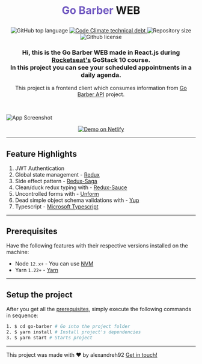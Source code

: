 <h1 align="center">
    <p><span style="color:#7159c1">Go Barber</span> WEB</p>
</h1>

<p align="center">
  <img alt="GitHub top language" src="https://img.shields.io/github/languages/top/alexandreh92/go-barber">

  <a href="https://codeclimate.com/github/alexandreh92/go-barber">
    <img alt="Code Climate technical debt" src="https://img.shields.io/codeclimate/tech-debt/alexandreh92/go-barber">
  </a>

  <img alt="Repository size" src="https://img.shields.io/github/repo-size/alexandreh92/go-barber">

  <img alt="Github license" src="https://img.shields.io/github/license/alexandreh92/go-barber">
</p>

<h3 align="center">
  Hi, this is the Go Barber WEB made in React.js during <strong><a href='https://www.rocketseat.com.br'>Rocketseat's</a> GoStack 10</strong> course.
  <br/>
  In this project you can see your scheduled appointments in a daily agenda.
</h3>

<p align="center">This project is a frontend client which consumes information from <a href='https://github.com/alexandreh92/go-barber-api'>Go Barber API</a> project.
</p>

<br/>

![App Screenshot](https://d33wubrfki0l68.cloudfront.net/6217082ace0e163ff769645e/screenshot_2022-02-24-04-23-08-0000.png)
<p align="center">
  <a href="https://go-barber-ts.netlify.app" target="_blank">
    <img alt="Demo on Netlify" src="https://res.cloudinary.com/lukemorales/image/upload/v1599785319/readme_logos/demo_on_netlify_umjmch.png">
  </a>
</p>

---

## Feature Highlights

1. JWT Authentication
2. Global state management - [Redux](https://github.com/reduxjs/redux)
3. Side effect pattern - [Redux-Saga](https://github.com/redux-saga/redux-saga)
4. Clean/duck redux typing with - [Redux-Sauce](https://github.com/jkeam/reduxsauce)
5. Uncontrolled forms with - [Unform](https://github.com/unform/unform)
6. Dead simple object schema validations with - [Yup](https://github.com/jquense/yup)
7. Typescript - [Microsoft Typescript](https://github.com/microsoft/TypeScript)

---

## Prerequisites

Have the following features with their respective versions installed on the machine:

- Node `12.x+` - You can use [NVM](https://github.com/nvm-sh/nvm)
- Yarn `1.22+` - [Yarn](https://yarnpkg.com)

---

## Setup the project

After you get all the [prerequisites](#prerequisites), simply execute the following commands in sequence:

```bash
1. $ cd go-barber # Go into the project folder
2. $ yarn install # Install project's dependencies
3. $ yarn start # Starts project
```

---

This project was made with ♥&nbsp;by alexandreh92 [Get in touch!](https://www.linkedin.com/in/alexandreh92/)
